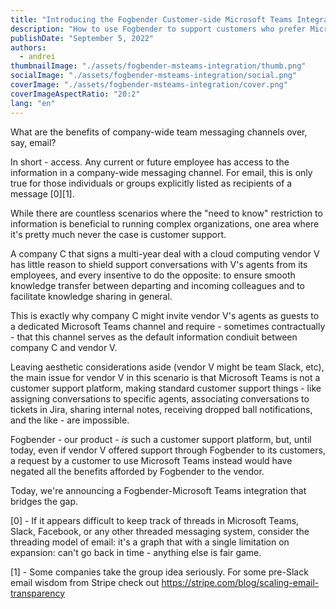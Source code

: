 ```yaml
---
title: "Introducing the Fogbender Customer-side Microsoft Teams Integration"
description: "How to use Fogbender to support customers who prefer Microsoft Teams"
publishDate: "September 5, 2022"
authors:
  - andrei
thumbnailImage: "./assets/fogbender-msteams-integration/thumb.png"
socialImage: "./assets/fogbender-msteams-integration/social.png"
coverImage: "./assets/fogbender-msteams-integration/cover.png"
coverImageAspectRatio: "20:2"
lang: "en"
---
```


What are the benefits of company-wide team messaging channels over, say, email?

In short - access. Any current or future employee has access to the information in a company-wide messaging channel. For email, this is only true for those individuals or groups explicitly listed as recipients of a message [0][1].

While there are countless scenarios where the "need to know" restriction to information is beneficial to running complex organizations, one area where it's pretty much never the case is customer support.

A company C that signs a multi-year deal with a cloud computing vendor V has little reason to shield support conversations with V's agents from its employees, and every insentive to do the opposite: to ensure smooth knowledge transfer between departing and incoming colleagues and to facilitate knowledge sharing in general.

This is exactly why company C might invite vendor V's agents as guests to a dedicated Microsoft Teams channel and require - sometimes contractually - that this channel serves as the default information condiuit between company C and vendor V.

Leaving aesthetic considerations aside (vendor V might be team Slack, etc), the main issue for vendor V in this scenario is that Microsoft Teams is not a customer support platform, making standard customer support things - like assigning conversations to specific agents, associating conversations to tickets in Jira, sharing internal notes, receiving dropped ball notifications, and the like - are impossible.

Fogbender - our product - _is_ such a customer support platform, but, until today, even if vendor V offered support through Fogbender to its customers, a request by a customer to use Microsoft Teams instead would have negated all the benefits afforded by Fogbender to the vendor.

Today, we're announcing a Fogbender-Microsoft Teams integration that bridges the gap.

[0] - If it appears difficult to keep track of threads in Microsoft Teams, Slack, Facebook, or any other threaded messaging system, consider the threading model of email: it's a graph that with a single limitation on expansion: can't go back in time - anything else is fair game.

[1] - Some companies take the group idea seriously. For some pre-Slack email wisdom from Stripe check out https://stripe.com/blog/scaling-email-transparency

